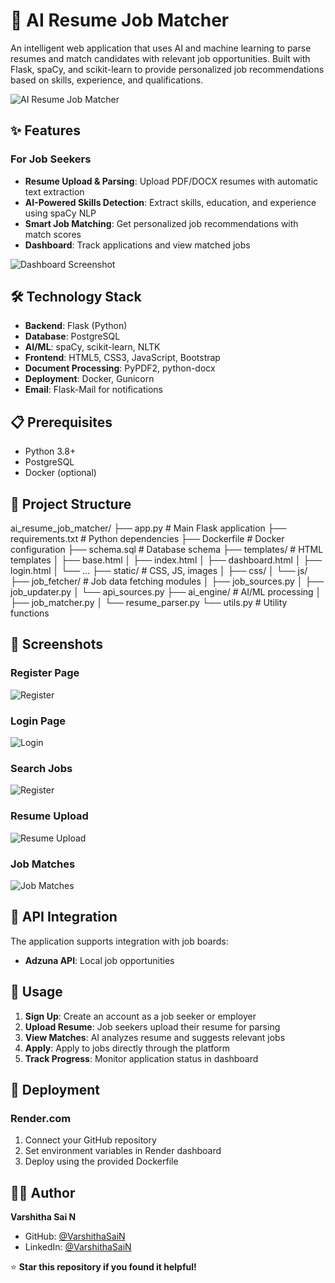 # 🤖 AI Resume Job Matcher

An intelligent web application that uses AI and machine learning to parse resumes and match candidates with relevant job opportunities. Built with Flask, spaCy, and scikit-learn to provide personalized job recommendations based on skills, experience, and qualifications.

![AI Resume Job Matcher](screenshots/homepage.png)

## ✨ Features

### For Job Seekers
- **Resume Upload & Parsing**: Upload PDF/DOCX resumes with automatic text extraction
- **AI-Powered Skills Detection**: Extract skills, education, and experience using spaCy NLP
- **Smart Job Matching**: Get personalized job recommendations with match scores
- **Dashboard**: Track applications and view matched jobs

![Dashboard Screenshot](screenshots/Dashboard.png)

## 🛠️ Technology Stack

- **Backend**: Flask (Python)
- **Database**: PostgreSQL
- **AI/ML**: spaCy, scikit-learn, NLTK
- **Frontend**: HTML5, CSS3, JavaScript, Bootstrap
- **Document Processing**: PyPDF2, python-docx
- **Deployment**: Docker, Gunicorn
- **Email**: Flask-Mail for notifications

## 📋 Prerequisites

- Python 3.8+
- PostgreSQL
- Docker (optional)

## 📁 Project Structure

ai_resume_job_matcher/
├── app.py # Main Flask application
├── requirements.txt # Python dependencies
├── Dockerfile # Docker configuration
├── schema.sql # Database schema
├── templates/ # HTML templates
│ ├── base.html
│ ├── index.html
│ ├── dashboard.html
│ ├── login.html
│ └── ...
├── static/ # CSS, JS, images
│ ├── css/
│ └── js/
├── job_fetcher/ # Job data fetching modules
│ ├── job_sources.py
│ ├── job_updater.py
│ └── api_sources.py
├── ai_engine/ # AI/ML processing
│ ├── job_matcher.py
│ └── resume_parser.py
└── utils.py # Utility functions


## 📸 Screenshots

### Register Page
![Register](screenshots/register.png)

### Login Page
![Login](screenshots/login.png)

### Search Jobs
![Register](screenshots/search_jobs.png)

### Resume Upload
![Resume Upload](screenshots/upload.png)

### Job Matches
![Job Matches](screenshots/matches.png)

## 🤝 API Integration

The application supports integration with job boards:
- **Adzuna API**: Local job opportunities

## 📝 Usage

1. **Sign Up**: Create an account as a job seeker or employer
2. **Upload Resume**: Job seekers upload their resume for parsing
3. **View Matches**: AI analyzes resume and suggests relevant jobs
4. **Apply**: Apply to jobs directly through the platform
5. **Track Progress**: Monitor application status in dashboard

## 🚀 Deployment

### Render.com
1. Connect your GitHub repository
2. Set environment variables in Render dashboard
3. Deploy using the provided Dockerfile

## 👨‍💻 Author

**Varshitha Sai N**
- GitHub: [@VarshithaSaiN](https://github.com/VarshithaSaiN)
- LinkedIn: [@VarshithaSaiN](https://www.linkedin.com/in/varshithasain/)


⭐ **Star this repository if you found it helpful!**
